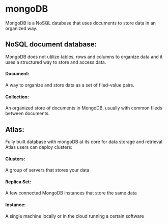 # mongoDB

MongoDB is a NoSQL database that uses documents to store data in an organized way.

## NoSQL document database:

MongoDB does not utilize tables, rows and columns to organize data and it uses a structured way to store and access data.

#### Document:

A way to organize and store data as a set of filed-value pairs.

#### Collection:

An organized store of documents in MongoDB, usually with common fileds between documents.


## Atlas:

Fully built database with mongoDB at its core for data storage and retrieval
Atlas users can deploy clusters:
#### Clusters: 
A group of servers that stores your data
#### Replica Set:
A few connected MongoDB instances that store the same data
#### Instance:
A single machine locally or in the cloud running a certain software
